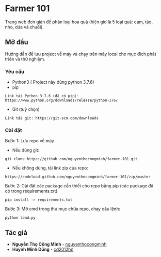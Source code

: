 # Farmer 101

Trang web đơn giản để phân loại hoa quả (hiện giờ là 5 loại quả: cam, táo, nho, dứa và chuối).

## Mở đầu

Hướng dẫn để lưu project về máy và chạy trên máy local cho mục đích phát triển và thử nghiệm.

### Yêu cầu

- Python3 ( Project này dùng python 3.7.6)
- pip
```
Link tải Python 3.7.6 (đã có pip): https://www.python.org/downloads/release/python-376/
```
- Git (tuỳ chọn)
```
Link tải git: https://git-scm.com/downloads
```



### Cài đặt

Bước 1: Lưu repo về máy
* Nếu dùng git:
```
git clone https://github.com/nguyenthocongminh/farmer-101.git
```
* Nếu không dùng, tải link zip của repo:
```
https://codeload.github.com/nguyenthocongminh/farmer-101/zip/master
```

Bước 2: Cài đặt các package cần thiết cho repo bằng pip (các package đã có trong requirements.txt)
```
pip install -r requirements.txt
```

Bước 3: Mở cmd trong thư mục chứa repo, chạy câu lệnh:
```
python load.py
```

## Tác giả
* **Nguyễn Thọ Công Minh** - [nguyenthocongminh](https://github.com/nguyenthocongminh)
* **Huỳnh Minh Dũng** - [cd2012hn](https://github.com/cd2012hn)
